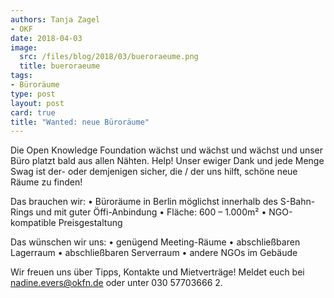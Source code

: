 ```yaml
---
authors: Tanja Zagel
- OKF
date: 2018-04-03
image:
  src: /files/blog/2018/03/bueroraeume.png
  title: bueroraeume
tags:
- Büroräume
type: post
layout: post
card: true
title: "Wanted: neue Büroräume" 
---
```


Die Open Knowledge Foundation wächst und wächst und wächst und unser Büro platzt bald aus allen Nähten. Help! Unser ewiger Dank und jede Menge Swag ist der- oder demjenigen sicher, die / der uns hilft, schöne neue Räume zu finden!

Das brauchen wir:
    • Büroräume in Berlin möglichst innerhalb des S-Bahn-Rings und mit guter Öffi-Anbindung
    • Fläche: 600 – 1.000m²
    • NGO-kompatible Preisgestaltung

Das wünschen wir uns:
    • genügend Meeting-Räume
    • abschließbaren Lagerraum
    • abschließbaren Serverraum
    • andere NGOs im Gebäude

Wir freuen uns über Tipps, Kontakte und Mietverträge! Meldet euch bei nadine.evers@okfn.de oder unter 030 57703666 2.
